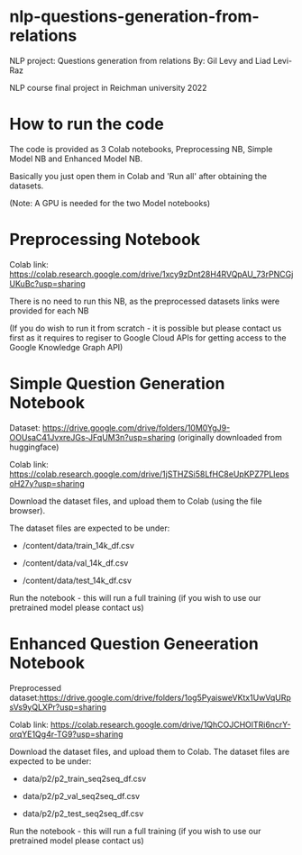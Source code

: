 # nlp-questions-generation-from-relations
NLP project: Questions generation from relations
By: Gil Levy and Liad Levi-Raz

NLP course final project in Reichman university 2022

# How to run the code

The code is provided as 3 Colab notebooks, Preprocessing NB, Simple Model NB and Enhanced Model NB.

Basically you just open them in Colab and 'Run all' after obtaining the datasets.

(Note: A GPU is needed for the two Model notebooks)

# Preprocessing Notebook

Colab link: https://colab.research.google.com/drive/1xcy9zDnt28H4RVQpAU_73rPNCGjUKuBc?usp=sharing

There is no need to run this NB, as the preprocessed datasets links were provided for each NB

(If you do wish to run it from scratch - it is possible but please contact us first as it requires 
to regiser to Google Cloud APIs for getting access to the Google Knowledge Graph API)


# Simple Question Generation Notebook

Dataset: https://drive.google.com/drive/folders/10M0YgJ9-OOUsaC41JvxreJGs-JFqUM3n?usp=sharing (originally downloaded from huggingface)

Colab link: https://colab.research.google.com/drive/1jSTHZSi58LfHC8eUpKPZ7PLIepsoH27y?usp=sharing

Download the dataset files, and upload them to Colab (using the file browser).

The dataset files are expected to be under: 

- /content/data/train_14k_df.csv

- /content/data/val_14k_df.csv

- /content/data/test_14k_df.csv

Run the notebook - this will run a full training (if you wish to use our pretrained model please contact us)

# Enhanced Question Geneeration Notebook

Preprocessed dataset:https://drive.google.com/drive/folders/1og5PyaisweVKtx1UwVqURpsVs9yQLXPr?usp=sharing

Colab link: https://colab.research.google.com/drive/1QhCOJCHOlTRi6ncrY-orqYE1Qg4r-TG9?usp=sharing

Download the dataset files, and upload them to Colab. The dataset files are expected to be under: 

- data/p2/p2_train_seq2seq_df.csv

- data/p2/p2_val_seq2seq_df.csv

- data/p2/p2_test_seq2seq_df.csv

Run the notebook - this will run a full training (if you wish to use our pretrained model please contact us)

